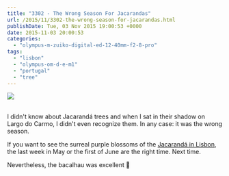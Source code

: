 ```yaml
---
title: "3302 - The Wrong Season For Jacarandas"
url: /2015/11/3302-the-wrong-season-for-jacarandas.html
publishDate: Tue, 03 Nov 2015 19:00:53 +0000
date: 2015-11-03 20:00:53
categories: 
  - "olympus-m-zuiko-digital-ed-12-40mm-f2-8-pro"
tags: 
  - "lisbon"
  - "olympus-om-d-e-m1"
  - "portugal"
  - "tree"
---
```

<div class="container">
<div class="center"><a target="_blank" href="https://d25zfm9zpd7gm5.cloudfront.net/1200x1200/2015/20150902_161318_lr.jpg"><img class="webfeedsFeaturedVisual" src="https://d25zfm9zpd7gm5.cloudfront.net/0600x0600/2015/20150902_161318_lr.jpg" /></a></div>
</div>
<br />

I didn't know about Jacarandá trees and when I sat in their shadow on Largo do Carmo, I didn't even recognize them. In any case: it was the wrong season.

If you want to see the surreal purple blossoms of the <a href="https://www.google.com/search?q=jacaranda+lisboa" target="_blank">Jacarandá in Lisbon</a>, the last week in May or the first of June are the right time. Next time. 

Nevertheless, the bacalhau was excellent 🙂
